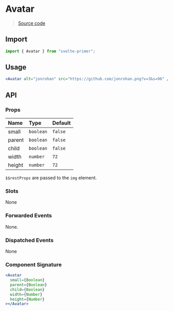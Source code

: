 # Avatar

> [Source code](../src/Avatar)

## Import

```js
import { Avatar } from "svelte-primer";
```

## Usage

```jsx
<Avatar alt="jonrohan" src="https://github.com/jonrohan.png?v=3&s=96" />
```

## API

### Props

| Name   | Type      | Default |
| :----- | :-------- | :------ |
| small  | `boolean` | `false` |
| parent | `boolean` | `false` |
| child  | `boolean` | `false` |
| width  | `number`  | `72`    |
| height | `number`  | `72`    |

`$$restProps` are passed to the `img` element.

### Slots

None

### Forwarded Events

None.

### Dispatched Events

None

### Component Signature

```jsx
<Avatar
  small={Boolean}
  parent={Boolean}
  child={Boolean}
  width={Number}
  height={Number}
></Avatar>
```
